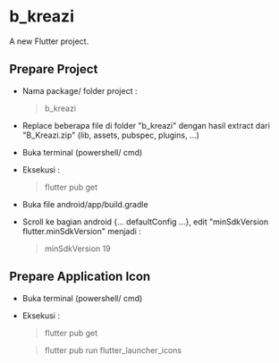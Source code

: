 # b_kreazi

A new Flutter project.

## Prepare Project
- Nama package/ folder project : 
    > b_kreazi

- Replace beberapa file di folder "b_kreazi" dengan hasil extract dari "B_Kreazi.zip" (lib, assets, pubspec, plugins, ...)
- Buka terminal (powershell/ cmd)
- Eksekusi :
    > flutter pub get

- Buka file android/app/build.gradle
- Scroll ke bagian android {... defaultConfig ...}, edit "minSdkVersion flutter.minSdkVersion" menjadi :
    > minSdkVersion 19


## Prepare Application Icon
- Buka terminal (powershell/ cmd)
- Eksekusi :
    > flutter pub get

    > flutter pub run flutter_launcher_icons